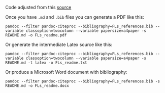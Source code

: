 Code adjusted from this [source](https://gist.github.com/maxogden/97190db73ac19fc6c1d9beee1a6e4fc8)

Once you have `.md` and `.bib` files you can generate a PDF like this:  
```
pandoc --filter pandoc-citeproc --bibliography=FLs_references.bib --variable classoption=twocolumn --variable papersize=a4paper -s README.md -o FLs_readme.pdf
```

Or generate the intermediate Latex source like this:  
```
pandoc --filter pandoc-citeproc --bibliography=FLs_references.bib --variable classoption=twocolumn --variable papersize=a4paper -s README.md -t latex -o FLs_readme.txt
```

Or produce a Microsoft Word document with bibliography:
```
pandoc --filter pandoc-citeproc --bibliography=FLs_references.bib -s README.md -o FLs_readme.docx
```
